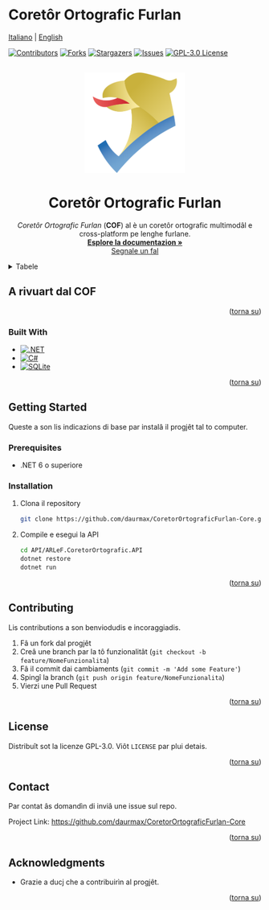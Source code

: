 # Coretôr Ortografic Furlan

[Italiano](Docs/ita.md) | [English](Docs/eng.md)

<div id="top"></div>

[![Contributors][contributors-shield]][contributors-url]
[![Forks][forks-shield]][forks-url]
[![Stargazers][stars-shield]][stars-url]
[![Issues][issues-shield]][issues-url]
[![GPL-3.0 License][license-shield]][license-url]

<br />
<div align="center">
  <a href="https://github.com/daurmax/CoretorOrtograficFurlan-Core">
    <img src="Docs/Assets/cof_logo.svg" alt="Logo" width="200" height="200">
  </a>
  <h1 align="center"><b>Coretôr Ortografic Furlan</b></h1>

  <p align="center">
    <i>Coretôr Ortografic Furlan</i> (<b>COF</b>) al è un coretôr ortografic multimodâl e cross-platform pe lenghe furlane.
    <br />
    <a href="https://github.com/daurmax/CoretorOrtograficFurlan-Core"><strong>Esplore la documentazion »</strong></a>
    <br />
    <a href="https://github.com/daurmax/CoretorOrtograficFurlan-Core/issues">Segnale un fal</a>
  </p>
</div>

<details>
  <summary>Tabele</summary>
  <ol>
    <li>
      <a href="#about-the-project">A rivuart dal COF</a>
      <ul>
        <li><a href="#built-with">Built With</a></li>
      </ul>
    </li>
    <li>
      <a href="#getting-started">Getting Started</a>
      <ul>
        <li><a href="#prerequisites">Prerequisites</a></li>
        <li><a href="#installation">Installation</a></li>
      </ul>
    </li>
    
    <li><a href="#contributing">Contributing</a></li>
    <li><a href="#license">License</a></li>
    <li><a href="#contact">Contact</a></li>
    <li><a href="#acknowledgments">Acknowledgments</a></li>
  </ol>
</details>

## A rivuart dal COF

<p align="right">(<a href="#top">torna su</a>)</p>

### Built With

* [![.NET][.NET]][.NET-url]
* [![C#][C#]][C#-url]
* [![SQLite][SQLite]][SQLite-url]

<p align="right">(<a href="#top">torna su</a>)</p>

## Getting Started

Queste a son lis indicazions di base par instalâ il progjêt tal to computer.

### Prerequisites

* .NET 6 o superiore

### Installation

1. Clona il repository
   ```bash
   git clone https://github.com/daurmax/CoretorOrtograficFurlan-Core.git
   ```
2. Compile e esegui la API
   ```bash
   cd API/ARLeF.CoretorOrtografic.API
   dotnet restore
   dotnet run
   ```

<p align="right">(<a href="#top">torna su</a>)</p>


## Contributing

Lis contributions a son benviodudis e incoraggiadis.
1. Fâ un fork dal progjêt
2. Creâ une branch par la tô funzionalitât (`git checkout -b feature/NomeFunzionalita`)
3. Fâ il commit dai cambiaments (`git commit -m 'Add some Feature'`)
4. Spingî la branch (`git push origin feature/NomeFunzionalita`)
5. Vierzi une Pull Request

<p align="right">(<a href="#top">torna su</a>)</p>

## License

Distribuît sot la licenze GPL-3.0. Viôt `LICENSE` par plui detais.

<p align="right">(<a href="#top">torna su</a>)</p>

## Contact

Par contat âs domandìn di inviâ une issue sul repo.

Project Link: <https://github.com/daurmax/CoretorOrtograficFurlan-Core>

<p align="right">(<a href="#top">torna su</a>)</p>

## Acknowledgments

* Grazie a ducj che a contribuirìn al progjêt.

<p align="right">(<a href="#top">torna su</a>)</p>

[contributors-shield]: https://img.shields.io/github/contributors/daurmax/CoretorOrtograficFurlan-Core.svg?style=for-the-badge
[contributors-url]: https://github.com/daurmax/CoretorOrtograficFurlan-Core/graphs/contributors
[forks-shield]: https://img.shields.io/github/forks/daurmax/CoretorOrtograficFurlan-Core.svg?style=for-the-badge
[forks-url]: https://github.com/daurmax/CoretorOrtograficFurlan-Core/network/members
[stars-shield]: https://img.shields.io/github/stars/daurmax/CoretorOrtograficFurlan-Core.svg?style=for-the-badge
[stars-url]: https://github.com/daurmax/CoretorOrtograficFurlan-Core/stargazers
[issues-shield]: https://img.shields.io/github/issues/daurmax/CoretorOrtograficFurlan-Core.svg?style=for-the-badge
[issues-url]: https://github.com/daurmax/CoretorOrtograficFurlan-Core/issues
[license-shield]: https://img.shields.io/github/license/daurmax/CoretorOrtograficFurlan-Core.svg?style=for-the-badge
[license-url]: https://github.com/daurmax/CoretorOrtograficFurlan-Core/blob/main/LICENSE
[.NET]: https://img.shields.io/badge/.NET-5C2D91?style=for-the-badge&logo=.net&logoColor=white
[.NET-url]: https://dotnet.microsoft.com/
[C#]: https://img.shields.io/badge/c%23-%23239120.svg?style=for-the-badge&logo=c-sharp&logoColor=white
[C#-url]: https://docs.microsoft.com/en-us/dotnet/csharp/
[SQLite]: https://img.shields.io/badge/sqlite-%2307405e.svg?style=for-the-badge&logo=sqlite&logoColor=white
[SQLite-url]: https://www.sqlite.org/

